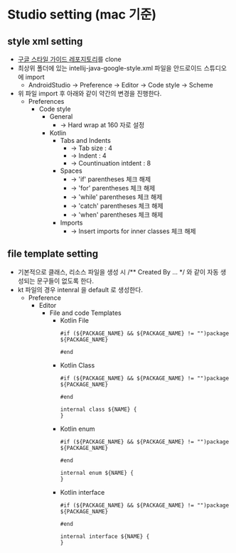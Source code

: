 # Studio setting (mac 기준)

## style xml setting

- [구글 스타일 가이드 레포지토리](https://github.com/google/styleguide)를 clone
- 최상위 폴더에 있는 intellij-java-google-style.xml 파일을 안드로이드 스튜디오에 import 
  - AndroidStudio -> Preference -> Editor -> Code style -> Scheme
- 위 파일 import 후 아래와 같이 약간의 변경을 진행한다.
  - Preferences
    - Code style
      - General
        - → Hard wrap at 160 자로 설정
      - Kotlin
        - Tabs and Indents
          - → Tab size : 4
          - → Indent : 4
          - → Countinuation intdent : 8
        - Spaces
          - → 'if' parentheses 체크 해제
          - → 'for' parentheses 체크 해제
          - → 'while' parentheses 체크 해제
          - → 'catch' parentheses 체크 해제
          - → 'when' parentheses 체크 해제
        - Imports
          - → Insert imports for inner classes 체크 해제

## file template setting

- 기본적으로 클래스, 리소스 파일을 생성 시 /** Created By ... */ 와 같이 자동 생성되는 문구들이 없도록 한다.
- kt 파일의 경우 intenral 을 default 로 생성한다.
  - Preference
    - Editor
      - File and code Templates
        - Kotlin File
          ```
          #if (${PACKAGE_NAME} && ${PACKAGE_NAME} != "")package ${PACKAGE_NAME}

          #end
          ```
        - Kotlin Class
          ```
          #if (${PACKAGE_NAME} && ${PACKAGE_NAME} != "")package ${PACKAGE_NAME}

          #end

          internal class ${NAME} {
          }
          ```
        - Kotlin enum
          ```
          #if (${PACKAGE_NAME} && ${PACKAGE_NAME} != "")package ${PACKAGE_NAME}

          #end

          internal enum ${NAME} {
          }
          ```
        - Kotlin interface
          ```
          #if (${PACKAGE_NAME} && ${PACKAGE_NAME} != "")package ${PACKAGE_NAME}

          #end

          internal interface ${NAME} {
          }
          ```
